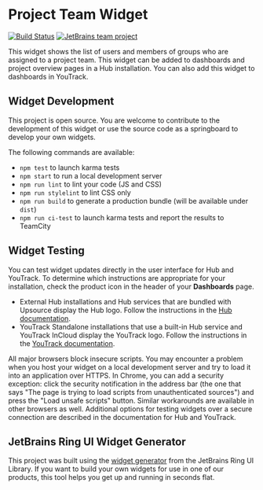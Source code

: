 # Project Team Widget
[![Build Status][ci-img]][ci-bt] [![JetBrains team project](http://jb.gg/badges/team.svg)](https://confluence.jetbrains.com/display/ALL/JetBrains+on+GitHub)

This widget shows the list of users and members of groups who are assigned to a project team. This widget can be added to dashboards and project overview pages in a Hub installation. You can also add this widget to dashboards in YouTrack.

## Widget Development
This project is open source. You are welcome to contribute to the development of this widget or use the source code as a springboard to develop your own widgets.

The following commands are available:

  - `npm test` to launch karma tests
  - `npm start` to run a local development server
  - `npm run lint` to lint your code (JS and CSS)
  - `npm run stylelint` to lint CSS only
  - `npm run build` to generate a production bundle (will be available under `dist`)
  - `npm run ci-test` to launch karma tests and report the results to TeamCity
  
## Widget Testing

You can test widget updates directly in the user interface for Hub and YouTrack. To determine which instructions are appropriate for your installation, check the product icon in the header of your **Dashboards** page.

- External Hub installations and Hub services that are bundled with Upsource display the Hub logo. Follow the instructions in the [Hub documentation](https://www.jetbrains.com/help/hub/test-custom-widgets.html).
- YouTrack Standalone installations that use a built-in Hub service and YouTrack InCloud display the YouTrack logo. Follow the instructions in the [YouTrack documentation](https://www.jetbrains.com/help/youtrack/standalone/test-custom-widgets.html).

All major browsers block insecure scripts. You may encounter a problem when you host your widget on a local development server and try to load it into an application over HTTPS. 
In Chrome, you can add a security exception: click the security notification in the address bar (the one that says "The page is trying to load scripts from unauthenticated sources") and 
press the "Load unsafe scripts" button. Similar workarounds are available in other browsers as well.
Additional options for testing widgets over a secure connection are described in the documentation for Hub and YouTrack.

## JetBrains Ring UI Widget Generator

This project was built using the [widget generator](https://github.com/JetBrains/ring-ui/tree/master/packages/generator/hub-widget) from the JetBrains Ring UI Library. If you want to build your own widgets for use in one of our products, this tool helps you get up and running in seconds flat.

[1]: http://yeoman.io/
[ci-project]: https://teamcity.jetbrains.com/viewType.html?buildTypeId=JetBrainsUi_HubWidgets_HubProjectTeamsWidget
[ci-bt]: https://teamcity.jetbrains.com/viewType.html?buildTypeId=JetBrainsUi_HubWidgets_HubProjectTeamsWidget&tab=buildTypeStatusDiv
[ci-img]:  https://teamcity.jetbrains.com/app/rest/builds/buildType:JetBrainsUi_RingUi_GeminiTests/statusIcon.svg

